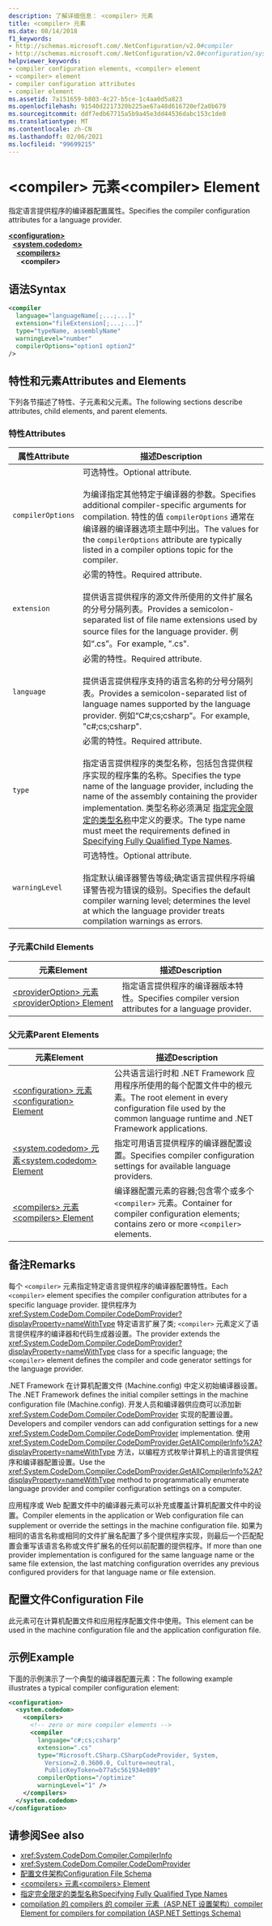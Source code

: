 ```yaml
---
description: 了解详细信息： <compiler> 元素
title: <compiler> 元素
ms.date: 08/14/2018
f1_keywords:
- http://schemas.microsoft.com/.NetConfiguration/v2.0#compiler
- http://schemas.microsoft.com/.NetConfiguration/v2.0#configuration/system.codedom/compilers/compiler
helpviewer_keywords:
- compiler configuration elements, <compiler> element
- <compiler> element
- compiler configuration attributes
- compiler element
ms.assetid: 7a151659-b803-4c27-b5ce-1c4aa0d5a823
ms.openlocfilehash: 91540d2217320b225ae67a48d616720ef2a0b679
ms.sourcegitcommit: ddf7edb67715a5b9a45e3dd44536dabc153c1de0
ms.translationtype: MT
ms.contentlocale: zh-CN
ms.lasthandoff: 02/06/2021
ms.locfileid: "99699215"
---
```

# <a name="compiler-element"></a><span data-ttu-id="6cde3-103">\<compiler> 元素</span><span class="sxs-lookup"><span data-stu-id="6cde3-103">\<compiler> Element</span></span>

<span data-ttu-id="6cde3-104">指定语言提供程序的编译器配置属性。</span><span class="sxs-lookup"><span data-stu-id="6cde3-104">Specifies the compiler configuration attributes for a language provider.</span></span>

[**\<configuration>**](../configuration-element.md)\
&nbsp;&nbsp;[**\<system.codedom>**](system-codedom-element.md)\
&nbsp;&nbsp;&nbsp;&nbsp;[**\<compilers>**](compilers-element.md)\
&nbsp;&nbsp;&nbsp;&nbsp;&nbsp;&nbsp;**\<compiler>**

## <a name="syntax"></a><span data-ttu-id="6cde3-105">语法</span><span class="sxs-lookup"><span data-stu-id="6cde3-105">Syntax</span></span>

```xml
<compiler
  language="languageName[;...;...]"
  extension="fileExtension[;...;...]"
  type="typeName, assemblyName"
  warningLevel="number"
  compilerOptions="option1 option2"
/>
```

## <a name="attributes-and-elements"></a><span data-ttu-id="6cde3-106">特性和元素</span><span class="sxs-lookup"><span data-stu-id="6cde3-106">Attributes and Elements</span></span>

<span data-ttu-id="6cde3-107">下列各节描述了特性、子元素和父元素。</span><span class="sxs-lookup"><span data-stu-id="6cde3-107">The following sections describe attributes, child elements, and parent elements.</span></span>

### <a name="attributes"></a><span data-ttu-id="6cde3-108">特性</span><span class="sxs-lookup"><span data-stu-id="6cde3-108">Attributes</span></span>

|<span data-ttu-id="6cde3-109">属性</span><span class="sxs-lookup"><span data-stu-id="6cde3-109">Attribute</span></span>|<span data-ttu-id="6cde3-110">描述</span><span class="sxs-lookup"><span data-stu-id="6cde3-110">Description</span></span>|
|---------------|-----------------|
|`compilerOptions`|<span data-ttu-id="6cde3-111">可选特性。</span><span class="sxs-lookup"><span data-stu-id="6cde3-111">Optional attribute.</span></span><br /><br /> <span data-ttu-id="6cde3-112">为编译指定其他特定于编译器的参数。</span><span class="sxs-lookup"><span data-stu-id="6cde3-112">Specifies additional compiler-specific arguments for compilation.</span></span> <span data-ttu-id="6cde3-113">特性的值 `compilerOptions` 通常在编译器的编译器选项主题中列出。</span><span class="sxs-lookup"><span data-stu-id="6cde3-113">The values for the `compilerOptions` attribute are typically listed in a compiler options topic for the compiler.</span></span>|
|`extension`|<span data-ttu-id="6cde3-114">必需的特性。</span><span class="sxs-lookup"><span data-stu-id="6cde3-114">Required attribute.</span></span><br /><br /> <span data-ttu-id="6cde3-115">提供语言提供程序的源文件所使用的文件扩展名的分号分隔列表。</span><span class="sxs-lookup"><span data-stu-id="6cde3-115">Provides a semicolon-separated list of file name extensions used by source files for the language provider.</span></span> <span data-ttu-id="6cde3-116">例如“.cs”。</span><span class="sxs-lookup"><span data-stu-id="6cde3-116">For example, ".cs".</span></span>|
|`language`|<span data-ttu-id="6cde3-117">必需的特性。</span><span class="sxs-lookup"><span data-stu-id="6cde3-117">Required attribute.</span></span><br /><br /> <span data-ttu-id="6cde3-118">提供语言提供程序支持的语言名称的分号分隔列表。</span><span class="sxs-lookup"><span data-stu-id="6cde3-118">Provides a semicolon-separated list of language names supported by the language provider.</span></span> <span data-ttu-id="6cde3-119">例如“C#;cs;csharp”。</span><span class="sxs-lookup"><span data-stu-id="6cde3-119">For example, "c#;cs;csharp".</span></span>|
|`type`|<span data-ttu-id="6cde3-120">必需的特性。</span><span class="sxs-lookup"><span data-stu-id="6cde3-120">Required attribute.</span></span><br /><br /> <span data-ttu-id="6cde3-121">指定语言提供程序的类型名称，包括包含提供程序实现的程序集的名称。</span><span class="sxs-lookup"><span data-stu-id="6cde3-121">Specifies the type name of the language provider, including the name of the assembly containing the provider implementation.</span></span> <span data-ttu-id="6cde3-122">类型名称必须满足 [指定完全限定的类型名称](../../../reflection-and-codedom/specifying-fully-qualified-type-names.md)中定义的要求。</span><span class="sxs-lookup"><span data-stu-id="6cde3-122">The type name must meet the requirements defined in [Specifying Fully Qualified Type Names](../../../reflection-and-codedom/specifying-fully-qualified-type-names.md).</span></span>|
|`warningLevel`|<span data-ttu-id="6cde3-123">可选特性。</span><span class="sxs-lookup"><span data-stu-id="6cde3-123">Optional attribute.</span></span><br /><br /> <span data-ttu-id="6cde3-124">指定默认编译器警告等级;确定语言提供程序将编译警告视为错误的级别。</span><span class="sxs-lookup"><span data-stu-id="6cde3-124">Specifies the default compiler warning level; determines the level at which the language provider treats compilation warnings as errors.</span></span>|

### <a name="child-elements"></a><span data-ttu-id="6cde3-125">子元素</span><span class="sxs-lookup"><span data-stu-id="6cde3-125">Child Elements</span></span>

|<span data-ttu-id="6cde3-126">元素</span><span class="sxs-lookup"><span data-stu-id="6cde3-126">Element</span></span>|<span data-ttu-id="6cde3-127">描述</span><span class="sxs-lookup"><span data-stu-id="6cde3-127">Description</span></span>|
|-------------|-----------------|
|[<span data-ttu-id="6cde3-128">\<providerOption> 元素</span><span class="sxs-lookup"><span data-stu-id="6cde3-128">\<providerOption> Element</span></span>](provideroption-element.md)|<span data-ttu-id="6cde3-129">指定语言提供程序的编译器版本特性。</span><span class="sxs-lookup"><span data-stu-id="6cde3-129">Specifies compiler version attributes for a language provider.</span></span>|

### <a name="parent-elements"></a><span data-ttu-id="6cde3-130">父元素</span><span class="sxs-lookup"><span data-stu-id="6cde3-130">Parent Elements</span></span>

|<span data-ttu-id="6cde3-131">元素</span><span class="sxs-lookup"><span data-stu-id="6cde3-131">Element</span></span>|<span data-ttu-id="6cde3-132">描述</span><span class="sxs-lookup"><span data-stu-id="6cde3-132">Description</span></span>|
|-------------|-----------------|
|[<span data-ttu-id="6cde3-133">\<configuration> 元素</span><span class="sxs-lookup"><span data-stu-id="6cde3-133">\<configuration> Element</span></span>](../configuration-element.md)|<span data-ttu-id="6cde3-134">公共语言运行时和 .NET Framework 应用程序所使用的每个配置文件中的根元素。</span><span class="sxs-lookup"><span data-stu-id="6cde3-134">The root element in every configuration file used by the common language runtime and .NET Framework applications.</span></span>|
|[<span data-ttu-id="6cde3-135">\<system.codedom> 元素</span><span class="sxs-lookup"><span data-stu-id="6cde3-135">\<system.codedom> Element</span></span>](system-codedom-element.md)|<span data-ttu-id="6cde3-136">指定可用语言提供程序的编译器配置设置。</span><span class="sxs-lookup"><span data-stu-id="6cde3-136">Specifies compiler configuration settings for available language providers.</span></span>|
|[<span data-ttu-id="6cde3-137">\<compilers> 元素</span><span class="sxs-lookup"><span data-stu-id="6cde3-137">\<compilers> Element</span></span>](compilers-element.md)|<span data-ttu-id="6cde3-138">编译器配置元素的容器;包含零个或多个 `<compiler>` 元素。</span><span class="sxs-lookup"><span data-stu-id="6cde3-138">Container for compiler configuration elements; contains zero or more `<compiler>` elements.</span></span>|

## <a name="remarks"></a><span data-ttu-id="6cde3-139">备注</span><span class="sxs-lookup"><span data-stu-id="6cde3-139">Remarks</span></span>

<span data-ttu-id="6cde3-140">每个 `<compiler>` 元素指定特定语言提供程序的编译器配置特性。</span><span class="sxs-lookup"><span data-stu-id="6cde3-140">Each `<compiler>` element specifies the compiler configuration attributes for a specific language provider.</span></span> <span data-ttu-id="6cde3-141">提供程序为 <xref:System.CodeDom.Compiler.CodeDomProvider?displayProperty=nameWithType> 特定语言扩展了类; `<compiler>` 元素定义了语言提供程序的编译器和代码生成器设置。</span><span class="sxs-lookup"><span data-stu-id="6cde3-141">The provider extends the <xref:System.CodeDom.Compiler.CodeDomProvider?displayProperty=nameWithType> class for a specific language; the `<compiler>` element defines the compiler and code generator settings for the language provider.</span></span>

<span data-ttu-id="6cde3-142">.NET Framework 在计算机配置文件 (Machine.config) 中定义初始编译器设置。</span><span class="sxs-lookup"><span data-stu-id="6cde3-142">The .NET Framework defines the initial compiler settings in the machine configuration file (Machine.config).</span></span> <span data-ttu-id="6cde3-143">开发人员和编译器供应商可以添加新 <xref:System.CodeDom.Compiler.CodeDomProvider> 实现的配置设置。</span><span class="sxs-lookup"><span data-stu-id="6cde3-143">Developers and compiler vendors can add configuration settings for a new <xref:System.CodeDom.Compiler.CodeDomProvider> implementation.</span></span> <span data-ttu-id="6cde3-144">使用 <xref:System.CodeDom.Compiler.CodeDomProvider.GetAllCompilerInfo%2A?displayProperty=nameWithType> 方法，以编程方式枚举计算机上的语言提供程序和编译器配置设置。</span><span class="sxs-lookup"><span data-stu-id="6cde3-144">Use the <xref:System.CodeDom.Compiler.CodeDomProvider.GetAllCompilerInfo%2A?displayProperty=nameWithType> method to programmatically enumerate language provider and compiler configuration settings on a computer.</span></span>

<span data-ttu-id="6cde3-145">应用程序或 Web 配置文件中的编译器元素可以补充或覆盖计算机配置文件中的设置。</span><span class="sxs-lookup"><span data-stu-id="6cde3-145">Compiler elements in the application or Web configuration file can supplement or override the settings in the machine configuration file.</span></span> <span data-ttu-id="6cde3-146">如果为相同的语言名称或相同的文件扩展名配置了多个提供程序实现，则最后一个匹配配置会重写该语言名称或文件扩展名的任何以前配置的提供程序。</span><span class="sxs-lookup"><span data-stu-id="6cde3-146">If more than one provider implementation is configured for the same language name or the same file extension, the last matching configuration overrides any previous configured providers for that language name or file extension.</span></span>

## <a name="configuration-file"></a><span data-ttu-id="6cde3-147">配置文件</span><span class="sxs-lookup"><span data-stu-id="6cde3-147">Configuration File</span></span>

<span data-ttu-id="6cde3-148">此元素可在计算机配置文件和应用程序配置文件中使用。</span><span class="sxs-lookup"><span data-stu-id="6cde3-148">This element can be used in the machine configuration file and the application configuration file.</span></span>

## <a name="example"></a><span data-ttu-id="6cde3-149">示例</span><span class="sxs-lookup"><span data-stu-id="6cde3-149">Example</span></span>

<span data-ttu-id="6cde3-150">下面的示例演示了一个典型的编译器配置元素：</span><span class="sxs-lookup"><span data-stu-id="6cde3-150">The following example illustrates a typical compiler configuration element:</span></span>

```xml
<configuration>
  <system.codedom>
    <compilers>
      <!-- zero or more compiler elements -->
      <compiler
        language="c#;cs;csharp"
        extension=".cs"
        type="Microsoft.CSharp.CSharpCodeProvider, System,
          Version=2.0.3600.0, Culture=neutral,
          PublicKeyToken=b77a5c561934e089"
        compilerOptions="/optimize"
        warningLevel="1" />
    </compilers>
  </system.codedom>
</configuration>
```

## <a name="see-also"></a><span data-ttu-id="6cde3-151">请参阅</span><span class="sxs-lookup"><span data-stu-id="6cde3-151">See also</span></span>

- <xref:System.CodeDom.Compiler.CompilerInfo>
- <xref:System.CodeDom.Compiler.CodeDomProvider>
- [<span data-ttu-id="6cde3-152">配置文件架构</span><span class="sxs-lookup"><span data-stu-id="6cde3-152">Configuration File Schema</span></span>](../index.md)
- [<span data-ttu-id="6cde3-153">\<compilers> 元素</span><span class="sxs-lookup"><span data-stu-id="6cde3-153">\<compilers> Element</span></span>](compilers-element.md)
- [<span data-ttu-id="6cde3-154">指定完全限定的类型名称</span><span class="sxs-lookup"><span data-stu-id="6cde3-154">Specifying Fully Qualified Type Names</span></span>](../../../reflection-and-codedom/specifying-fully-qualified-type-names.md)
- <span data-ttu-id="6cde3-155">[compilation 的 compilers 的 compiler 元素（ASP.NET 设置架构）](/previous-versions/dotnet/netframework-4.0/a15ebt6c(v=vs.100))</span><span class="sxs-lookup"><span data-stu-id="6cde3-155">[compiler Element for compilers for compilation (ASP.NET Settings Schema)](/previous-versions/dotnet/netframework-4.0/a15ebt6c(v=vs.100))</span></span>
